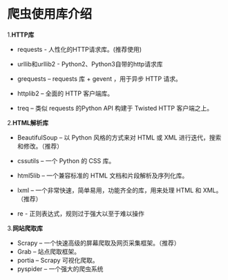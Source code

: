 #  爬虫使用库介绍

   1.**HTTP库**

- requests  -  人性化的HTTP请求库。(推荐使用)

- urllib和urllib2 - Python2、Python3自带的http请求库

- grequests – requests 库 + gevent ，用于异步 HTTP 请求。

- httplib2 – 全面的 HTTP 客户端库。

- treq – 类似 requests 的Python API 构建于 Twisted HTTP 客户端之上。

   

 2.**HTML解析库**

- BeautifulSoup – 以 Python 风格的方式来对 HTML 或 XML 进行迭代，搜索和修改。（推荐）

- cssutils – 一个 Python 的 CSS 库。

- html5lib – 一个兼容标准的 HTML 文档和片段解析及序列化库。

- lxml – 一个非常快速，简单易用，功能齐全的库，用来处理 HTML 和 XML。（推荐）

- re - 正则表达式，规则过于强大以至于难以操作

   

 3.**网站爬取库**

- Scrapy – 一个快速高级的屏幕爬取及网页采集框架。（推荐）
- Grab – 站点爬取框架。
- portia – Scrapy 可视化爬取。
- pyspider – 一个强大的爬虫系统

